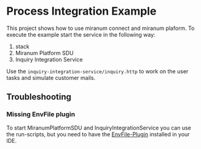 # Process Integration Example

This project shows how to use miranum connect and miranum plaform. 
To execute the example start the service in the following way:

1. stack
2. Miranum Platform SDU 
3. Inquiry Integration Service

Use the `inquiry-integration-service/inquiry.http` to work on the user tasks and simulate customer mails.

## Troubleshooting
### Missing EnvFile plugin
To start MiranumPlatformSDU and InquiryIntegrationService you can use the run-scripts,
but you need to have the [EnvFile-Plugin](https://plugins.jetbrains.com/plugin/7861-envfile) installed in your IDE.
